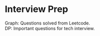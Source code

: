 # Interview Prep

Graph: Questions solved from Leetcode.         
DP: Important questions for tech interview.
